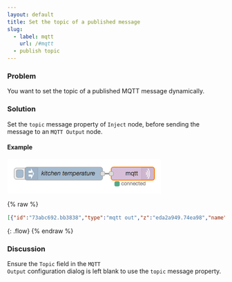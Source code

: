 ```yaml
---
layout: default
title: Set the topic of a published message
slug:
  - label: mqtt
    url: /#mqtt
  - publish topic
---
```


### Problem

You want to set the topic of a published MQTT message dynamically.

### Solution

Set the `topic` message property of <code class="node">Inject</code> node, before sending the message to an <code class="node">MQTT Output</code> node.

#### Example

![](/images/mqtt/set-publish-topic.png)

{% raw %}
~~~json
[{"id":"73abc692.bb3838","type":"mqtt out","z":"eda2a949.74ea98","name":"","topic":"","qos":"","retain":"","broker":"61de5090.0f5d9","x":410,"y":300,"wires":[]},{"id":"ef5a01ee.a940d","type":"inject","z":"eda2a949.74ea98","name":"kitchen temperature","topic":"sensors/kitchen/temperature","payload":"22","payloadType":"num","repeat":"","crontab":"","once":false,"x":250,"y":300,"wires":[["73abc692.bb3838"]]},{"id":"61de5090.0f5d9","type":"mqtt-broker","z":"","broker":"localhost","port":"1883","clientid":"","usetls":false,"compatmode":true,"keepalive":"60","cleansession":true,"willTopic":"","willQos":"0","willPayload":"","birthTopic":"","birthQos":"0","birthPayload":""}]
~~~
{: .flow}
{% endraw %}

### Discussion

Ensure the `Topic` field in the <code class="node">MQTT Output</code> configuration dialog is left blank to use the `topic` message property.
